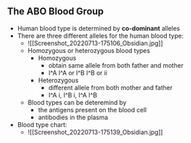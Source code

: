 ## The ABO Blood Group
- Human blood type is determined by **co-dominant** alleles
- There are three different alleles for the human blood type:
	- ![[Screenshot_20220713-175106_Obsidian.jpg]]
	- Homozygous or heterozygous blood types
		- Homozygous 
			-  obtain same allele from both father and mother
			- I^A I^A or I^B I^B or ii
		- Heterozygous
			- different allele from both mother and father
			- I^A i, I^B i, I^A I^B
	- Blood types can be deteremind by 
		- the antigens present on the blood cell
		- antibodies in the plasma
- Blood type chart:
	- ![[Screenshot_20220713-175139_Obsidian.jpg]]